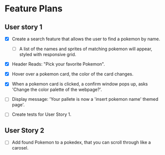 # Feature Plans

## User story 1

- [x] Create a search feature that allows the user to find a pokemon by name.
  - [ ] A list of the names and sprites of matching pokemon will appear, styled with responsive grid.

- [x] Header Reads: "Pick your favorite Pokemon".

- [x] Hover over a pokemon card, the color of the card changes.

- [x] When a pokemon card is clicked, a confirm window pops up, asks 'Change the color palette of the webpage?'.

- [ ] Display message: 'Your pallete is now a 'insert pokemon name' themed page'.

- [ ] Create tests for User Story 1.

## User Story 2

- [ ] Add found Pokemon to a pokedex, that you can scroll through like a carosel.
